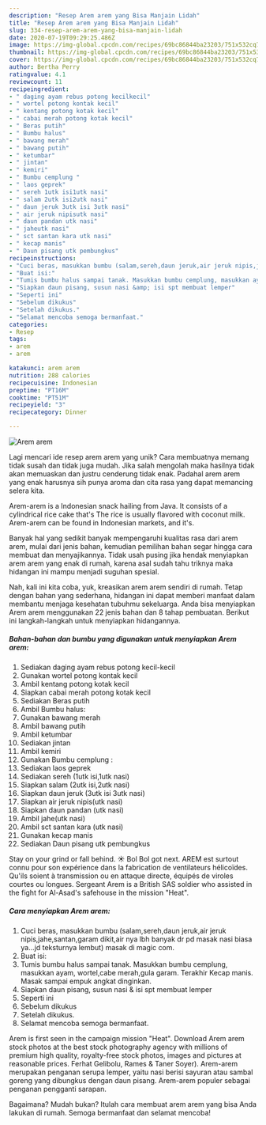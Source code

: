 ```yaml
---
description: "Resep Arem arem yang Bisa Manjain Lidah"
title: "Resep Arem arem yang Bisa Manjain Lidah"
slug: 334-resep-arem-arem-yang-bisa-manjain-lidah
date: 2020-07-19T09:29:25.486Z
image: https://img-global.cpcdn.com/recipes/69bc86844ba23203/751x532cq70/arem-arem-foto-resep-utama.jpg
thumbnail: https://img-global.cpcdn.com/recipes/69bc86844ba23203/751x532cq70/arem-arem-foto-resep-utama.jpg
cover: https://img-global.cpcdn.com/recipes/69bc86844ba23203/751x532cq70/arem-arem-foto-resep-utama.jpg
author: Bertha Perry
ratingvalue: 4.1
reviewcount: 11
recipeingredient:
- " daging ayam rebus potong kecilkecil"
- " wortel potong kontak kecil"
- " kentang potong kotak kecil"
- " cabai merah potong kotak kecil"
- " Beras putih"
- " Bumbu halus"
- " bawang merah"
- " bawang putih"
- " ketumbar"
- " jintan"
- " kemiri"
- " Bumbu cemplung "
- " laos geprek"
- " sereh 1utk isi1utk nasi"
- " salam 2utk isi2utk nasi"
- " daun jeruk 3utk isi 3utk nasi"
- " air jeruk nipisutk nasi"
- " daun pandan utk nasi"
- " jaheutk nasi"
- " sct santan kara utk nasi"
- " kecap manis"
- " Daun pisang utk pembungkus"
recipeinstructions:
- "Cuci beras, masukkan bumbu (salam,sereh,daun jeruk,air jeruk nipis,jahe,santan,garam dikit,air nya lbh banyak dr pd masak nasi biasa ya...jd teksturnya lembut) masak di magic com."
- "Buat isi:"
- "Tumis bumbu halus sampai tanak. Masukkan bumbu cemplung, masukkan ayam, wortel,cabe merah,gula garam. Terakhir Kecap manis. Masak sampai empuk angkat dinginkan."
- "Siapkan daun pisang, susun nasi &amp; isi spt membuat lemper"
- "Seperti ini"
- "Sebelum dikukus"
- "Setelah dikukus."
- "Selamat mencoba semoga bermanfaat."
categories:
- Resep
tags:
- arem
- arem

katakunci: arem arem 
nutrition: 288 calories
recipecuisine: Indonesian
preptime: "PT16M"
cooktime: "PT51M"
recipeyield: "3"
recipecategory: Dinner

---
```



![Arem arem](https://img-global.cpcdn.com/recipes/69bc86844ba23203/751x532cq70/arem-arem-foto-resep-utama.jpg)

Lagi mencari ide resep arem arem yang unik? Cara membuatnya memang tidak susah dan tidak juga mudah. Jika salah mengolah maka hasilnya tidak akan memuaskan dan justru cenderung tidak enak. Padahal arem arem yang enak harusnya sih punya aroma dan cita rasa yang dapat memancing selera kita.

Arem-arem is a Indonesian snack hailing from Java. It consists of a cylindrical rice cake that&#39;s The rice is usually flavored with coconut milk. Arem-arem can be found in Indonesian markets, and it&#39;s.

Banyak hal yang sedikit banyak mempengaruhi kualitas rasa dari arem arem, mulai dari jenis bahan, kemudian pemilihan bahan segar hingga cara membuat dan menyajikannya. Tidak usah pusing jika hendak menyiapkan arem arem yang enak di rumah, karena asal sudah tahu triknya maka hidangan ini mampu menjadi suguhan spesial.


Nah, kali ini kita coba, yuk, kreasikan arem arem sendiri di rumah. Tetap dengan bahan yang sederhana, hidangan ini dapat memberi manfaat dalam membantu menjaga kesehatan tubuhmu sekeluarga. Anda bisa menyiapkan Arem arem menggunakan 22 jenis bahan dan 8 tahap pembuatan. Berikut ini langkah-langkah untuk menyiapkan hidangannya.

<!--inarticleads1-->

##### Bahan-bahan dan bumbu yang digunakan untuk menyiapkan Arem arem:

1. Sediakan  daging ayam rebus potong kecil-kecil
1. Gunakan  wortel potong kontak kecil
1. Ambil  kentang potong kotak kecil
1. Siapkan  cabai merah potong kotak kecil
1. Sediakan  Beras putih
1. Ambil  Bumbu halus:
1. Gunakan  bawang merah
1. Ambil  bawang putih
1. Ambil  ketumbar
1. Sediakan  jintan
1. Ambil  kemiri
1. Gunakan  Bumbu cemplung :
1. Sediakan  laos geprek
1. Sediakan  sereh (1utk isi,1utk nasi)
1. Siapkan  salam (2utk isi,2utk nasi)
1. Siapkan  daun jeruk (3utk isi 3utk nasi)
1. Siapkan  air jeruk nipis(utk nasi)
1. Siapkan  daun pandan (utk nasi)
1. Ambil  jahe(utk nasi)
1. Ambil  sct santan kara (utk nasi)
1. Gunakan  kecap manis
1. Sediakan  Daun pisang utk pembungkus


Stay on your grind or fall behind. ☀️ Bol Bol got next. AREM est surtout connu pour son expérience dans la fabrication de ventilateurs hélicoïdes. Qu&#39;ils soient à transmission ou en attaque directe, équipés de viroles courtes ou longues. Sergeant Arem is a British SAS soldier who assisted in the fight for Al-Asad&#39;s safehouse in the mission &#34;Heat&#34;. 

<!--inarticleads2-->

##### Cara menyiapkan Arem arem:

1. Cuci beras, masukkan bumbu (salam,sereh,daun jeruk,air jeruk nipis,jahe,santan,garam dikit,air nya lbh banyak dr pd masak nasi biasa ya...jd teksturnya lembut) masak di magic com.
1. Buat isi:
1. Tumis bumbu halus sampai tanak. Masukkan bumbu cemplung, masukkan ayam, wortel,cabe merah,gula garam. Terakhir Kecap manis. Masak sampai empuk angkat dinginkan.
1. Siapkan daun pisang, susun nasi &amp; isi spt membuat lemper
1. Seperti ini
1. Sebelum dikukus
1. Setelah dikukus.
1. Selamat mencoba semoga bermanfaat.


Arem is first seen in the campaign mission &#34;Heat&#34;. Download Arem arem stock photos at the best stock photography agency with millions of premium high quality, royalty-free stock photos, images and pictures at reasonable prices. Ferhat Gelibolu, Rames &amp; Taner Soyer). Arem-arem merupakan penganan serupa lemper, yaitu nasi berisi sayuran atau sambal goreng yang dibungkus dengan daun pisang. Arem-arem populer sebagai penganan pengganti sarapan. 

Bagaimana? Mudah bukan? Itulah cara membuat arem arem yang bisa Anda lakukan di rumah. Semoga bermanfaat dan selamat mencoba!
